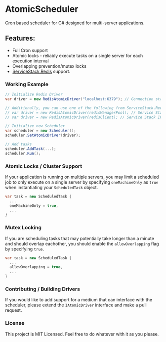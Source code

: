 # AtomicScheduler
Cron based scheduler for C# designed for multi-server applications.

## Features:
- Full Cron support
- Atomic locks - reliably execute tasks on a single server for each execution interval
- Overlapping prevention/mutex locks
- [ServiceStack.Redis](https://github.com/ServiceStack/ServiceStack.Redis) support.

### Working Example
```csharp
// Initialize Redis Driver
var driver = new RedisAtomicDriver("localhost:6379"); // Connection string

// Additionally, you can use one of the following from ServiceStack.Redis
// var driver = new RedisAtomicDriver(redisManagerPool); // Service Stack IRedisManagerPool
// var driver = new RedisAtomicDriver(redisClient); // Service Stack IRedisClient

// Initialize new Scheduler
var scheduler = new Scheduler();
scheduler.SetAtomicDriver(driver);

// Add tasks
scheduler.AddTask(...);
scheduler.Run();

```

### Atomic Locks / Cluster Support
If your application is running on multiple servers, you may limit a scheduled job to only execute on a single server by specifying `oneMachineOnly` as `true` when instantiating your `ScheduledTask` object.
```csharp
var task = new ScheduledTask {
  ...
  oneMachineOnly = true,
  ...
}
```

### Mutex Locking
If you are scheduling tasks that may potentially take longer than a minute and should overlap eachother, you should enable the `allowOverlapping` flag by specifying `true`.
```csharp
var task = new ScheduledTask {
  ...
  allowOverlapping = true,
  ...
}
```

### Contributing / Building Drivers
If you would like to add support for a medium that can interface with the scheduler, please extend the `IAtomicDriver` interface and make a pull request.

### License
This project is MIT Licensed. Feel free to do whatever with it as you please.
